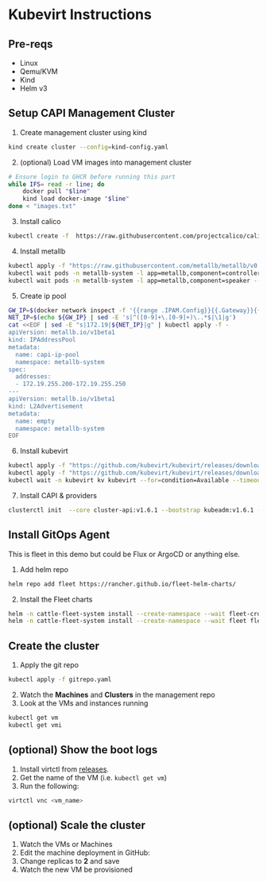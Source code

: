 # Kubevirt Instructions

## Pre-reqs

- Linux
- Qemu/KVM
- Kind
- Helm v3

## Setup CAPI Management Cluster

1. Create management cluster using kind

```bash
kind create cluster --config=kind-config.yaml

```

2. (optional) Load VM images into management cluster

```bash
# Ensure login to GHCR before running this part
while IFS= read -r line; do
    docker pull "$line"
    kind load docker-image "$line"
done < "images.txt"
```

3. Install calico

```bash
kubectl create -f  https://raw.githubusercontent.com/projectcalico/calico/v3.24.4/manifests/calico.yaml
```

4. Install metallb

```bash
kubectl apply -f "https://raw.githubusercontent.com/metallb/metallb/v0.14.3/config/manifests/metallb-native.yaml"
kubectl wait pods -n metallb-system -l app=metallb,component=controller --for=condition=Ready --timeout=10m
kubectl wait pods -n metallb-system -l app=metallb,component=speaker --for=condition=Ready --timeout=2m
```

5. Create ip pool

```bash
GW_IP=$(docker network inspect -f '{{range .IPAM.Config}}{{.Gateway}}{{end}}' kind)
NET_IP=$(echo ${GW_IP} | sed -E 's|^([0-9]+\.[0-9]+)\..*$|\1|g')
cat <<EOF | sed -E "s|172.19|${NET_IP}|g" | kubectl apply -f -
apiVersion: metallb.io/v1beta1
kind: IPAddressPool
metadata:
  name: capi-ip-pool
  namespace: metallb-system
spec:
  addresses:
  - 172.19.255.200-172.19.255.250
---
apiVersion: metallb.io/v1beta1
kind: L2Advertisement
metadata:
  name: empty
  namespace: metallb-system
EOF
```

6. Install kubevirt

```bash
kubectl apply -f "https://github.com/kubevirt/kubevirt/releases/download/v1.1.1/kubevirt-operator.yaml"
kubectl apply -f "https://github.com/kubevirt/kubevirt/releases/download/v1.1.1/kubevirt-cr.yaml"
kubectl wait -n kubevirt kv kubevirt --for=condition=Available --timeout=10m
```

7. Install CAPI & providers

```bash
clusterctl init  --core cluster-api:v1.6.1 --bootstrap kubeadm:v1.6.1 --control-plane kubeadm:v1.6.1 --infrastructure kubevirt:v0.1.8
```

## Install GitOps Agent

This is fleet in this demo but could be Flux or ArgoCD or anything else.

1. Add helm repo

```bash
helm repo add fleet https://rancher.github.io/fleet-helm-charts/
```

2. Install the Fleet charts

```bash
helm -n cattle-fleet-system install --create-namespace --wait fleet-crd fleet/fleet-crd --version 0.9.0
helm -n cattle-fleet-system install --create-namespace --wait fleet fleet/fleet --version 0.9.0
```

## Create the cluster

1. Apply the git repo

```bash
kubectl apply -f gitrepo.yaml
```

2. Watch the **Machines** and **Clusters** in the management repo
3. Look at the VMs and instances running

```bash
kubectl get vm
kubectl get vmi
```

## (optional) Show the boot logs

1. Install virtctl from [releases](https://github.com/kubevirt/kubevirt/releases).
2. Get the name of the VM (i.e. `kubectl get vm`)
3. Run the following:

```bash
virtctl vnc <vm_name>
```

## (optional) Scale the cluster

1. Watch the VMs or Machines
2. Edit the machine deployment in GitHub:
3. Change replicas to **2** and save
4. Watch the new VM be provisioned


